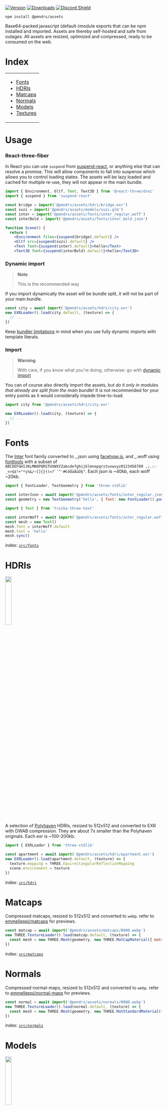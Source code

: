 [![Version](https://img.shields.io/npm/v/@pmndrs/assets?style=flat&colorA=000000&colorB=000000)](https://www.npmjs.com/package/@pmndrs/assets)
[![Downloads](https://img.shields.io/npm/dt/@pmndrs/assets.svg?style=flat&colorA=000000&colorB=000000)](https://www.npmjs.com/package/@pmndrs/assets)
[![Discord Shield](https://img.shields.io/discord/740090768164651008?style=flat&colorA=000000&colorB=000000&label=discord&logo=discord&logoColor=ffffff)](https://discord.com/channels/740090768164651008/741751532592038022)

```shell
npm install @pmndrs/assets
```

Base64-packed javascript (default-)module exports that can be npm installed and imported. Assets are thereby self-hosted and safe from outages. All assets are resized, optimized and compressed, ready to be consumed on the web.

# Index

<table>
  <tr>
    <td valign="top">
      <ul>
        <li><a href="#fonts">Fonts</a></li>
        <li><a href="#hdris">HDRIs</a></li>
        <li><a href="#matcaps">Matcaps</a></li>
        <li><a href="#normals">Normals</a></li>
        <li><a href="#models">Models</a></li>
        <li><a href="#textures">Textures</a></li>
      </ul>
    </td>
  </tr>
</table>

# Usage

### React-three-fiber

In React you can use `suspend` from [suspend-react](https://github.com/pmndrs/suspend-react), or anything else that can resolve a promise. This will allow components to fall into suspense which allows you to control loading states. The assets will be lazy loaded and cached for multiple re-use, they will not appear in the main bundle.

```jsx
import { Environment, Gltf, Text, Text3D } from '@react-three/drei'
import { suspend } from 'suspend-react'

const bridge = import('@pmndrs/assets/hdri/bridge.exr')
const suzi = import('@pmndrs/assets/models/suzi.glb')
const inter = import('@pmndrs/assets/fonts/inter_regular.woff')
const interBold = import('@pmndrs/assets/fonts/inter_bold.json')

function Scene() {
  return (
    <Environment files={suspend(bridge).default} />
    <Gltf src={suspend(suzi).default} />
    <Text font={suspend(inter).default}>hello</Text>
    <Text3D font={suspend(interBold).default}>hello</Text3D>
```

### Dynamic import

> **Note**
>
> This is the recommended way

If you import dynamically the asset will be bundle split, it will not be part of your main bundle.

```jsx
const city = await import('@pmndrs/assets/hdri/city.exr')
new EXRLoader().load(city.default, (texture) => {
  // ...
})
```

Keep [bundler limitations](https://github.com/rollup/plugins/tree/master/packages/dynamic-import-vars#limitations) in mind when you use fully dynamic imports with template literals.

### Import

> **Warning**
>
> With care, if you know what you're doing, otherwise: go with [dynamic import](#dynamic-import)

You can of course also directly import the assets, but _do it only in modules that already are split from the main bundle_! It is not recommended for your entry points as it would considerally impede time-to-load.

```jsx
import city from '@pmndrs/assets/hdri/city.exr'

new EXRLoader().load(city, (texture) => {
  // ...
})
```

# Fonts

The [Inter](https://rsms.me/inter/) font family converted to _.json using [facetype.js](https://gero3.github.io/facetype.js), and _.woff using [fonttools](https://github.com/fonttools/fonttools) with a subset of ` ABCDEFGHIJKLMNOPQRSTUVWXYZabcdefghijklmnopqrstuvwxyz0123456789 ,;.:-_<>$£!+"*ç%&/~[]{}()=?``^'#€öÖäÄüÜ§° `. Each json is ~40kb, each woff ~20kb.

```js
import { FontLoader, TextGeometry } from 'three-stdlib'

const interJson = await import('@pmndrs/assets/fonts/inter_regular.json')
const geometry = new TextGeometry('hello', { font: new FontLoader().parse(interJson.default) })
```

```js
import { Text } from 'troika-three-text'

const interWoff = await import('@pmndrs/assets/fonts/inter_regular.woff')
const mesh = new Text()
mesh.font = interWoff.default
mesh.text = 'hello'
mesh.sync()
```

index: [`src/fonts`](src/fonts)

# HDRIs

<p>
  <a href="https://codesandbox.io/s/eeznq6">
    <img width="20%" alt="" src="https://github-production-user-asset-6210df.s3.amazonaws.com/76580/244015488-fa7994c5-d696-487d-90ad-8d06846874a3.png">
  </a>
</p>

A selection of [Polyhaven](https://polyhaven.com/hdris) HDRIs, resized to 512x512 and converted to EXR with DWAB compression. They are about 7x smaller than the Polyhaven originals. Each exr is ~100-200kb.

```js
import { EXRLoader } from 'three-stdlib'

const apartment = await import('@pmndrs/assets/hdri/apartment.exr')
new EXRLoader().load(apartment.default, (texture) => {
  texture.mapping = THREE.EquirectangularReflectionMapping
  scene.environment = texture
})
```

index: [`src/hdri`](src/hdri)

# Matcaps

Compressed matcaps, resized to 512x512 and converted to `webp`. refer to [emmelleppi/matcaps](https://github.com/emmelleppi/matcaps) for previews.

```js
const matcap = await import('@pmndrs/assets/matcaps/0000.webp')
new THREE.TextureLoader().load(matcap.default, (texture) => {
  const mesh = new THREE.Mesh(geometry, new THREE.MatCapMaterial({ matcap: texture }))
})
```

index: [`src/matcaps`](src/matcaps)

# Normals

Compressed normal-maps, resized to 512x512 and converted to `webp`. refer to [emmelleppi/normal-maps](https://github.com/emmelleppi/normal-maps) for previews.

```js
const normal = await import('@pmndrs/assets/normals/0000.webp')
new THREE.TextureLoader().load(normal.default, (texture) => {
  const mesh = new THREE.Mesh(geometry, new THREE.MatStandardMaterial({ normalMap: texture }))
})
```

index: [`src/normals`](src/normals)

# Models

<p>
  <a href="https://codesandbox.io/s/hlvk2w">
    <img width="20%" alt="" src="https://github-production-user-asset-6210df.s3.amazonaws.com/76580/245103885-532f7904-10bb-4e47-957c-eda3cc70ee7b.png">
  </a>
</p>

A selection of models optimized with [`gltf-transform optimize`](https://gltf-transform.donmccurdy.com/cli) and converted to `glb`.

```js
import { GLTFLoader } from 'three-stdlib'

const suzi = await import('@pmndrs/assets/models/suzi.glb')
new GLTFLoader().load(suzi.default, (gltf) => {
  scene.add(gltf.scene)
})
```

index: [`src/models`](src/models)

# Textures

Compressed textures, resized to 512x512 and converted to `webp`.

```js
import cloud from '@pmndrs/assets/textures/cloud.webp'
```

index: [`src/textures`](src/textures)

# Build

Pre-requisites:

- Make
- Nodejs
- ImageMagick 7+
- jq
- fonttools
- openssl

```sh
$ make
```
